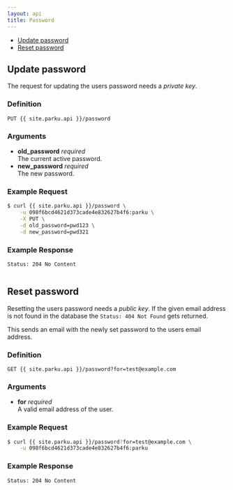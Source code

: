 ```yaml
---
layout: api
title: Password
---
```


* [Update password](#update)
* [Reset password](#reset)

## <a name="update"></a>Update password

The request for updating the users password needs a _private key_.

### Definition

````nginx
PUT {{ site.parku.api }}/password
````

### Arguments

* __old\_password__ _required_<br/>
  The current active password.
* __new\_password__ _required_<br/>
  The new password.

### Example Request

```sh
$ curl {{ site.parku.api }}/password \
    -u 098f6bcd4621d373cade4e832627b4f6:parku \
    -X PUT \
    -d old_password=pwd123 \
    -d new_password=pwd321
```

### Example Response

```nginx
Status: 204 No Content
```

```

```


## <a name="reset"></a>Reset password

Resetting the users password needs a _public key_. If the given email address is not found in the database the `Status: 404 Not Found` gets returned.

This sends an email with the newly set password to the users email address.

### Definition

````nginx
GET {{ site.parku.api }}/password?for=test@example.com
````

### Arguments

* __for__ _required_<br/>
  A valid email address of the user.

### Example Request

```sh
$ curl {{ site.parku.api }}/password?for=test@example.com \
    -u 098f6bcd4621d373cade4e832627b4f6:parku
```

### Example Response

```nginx
Status: 204 No Content
```

```

```
